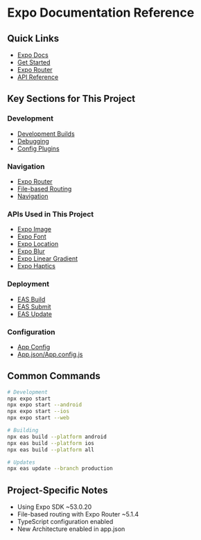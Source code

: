 # Expo Documentation Reference

## Quick Links
- [Expo Docs](https://docs.expo.dev/)
- [Get Started](https://docs.expo.dev/get-started/introduction/)
- [Expo Router](https://docs.expo.dev/router/introduction/)
- [API Reference](https://docs.expo.dev/versions/latest/)

## Key Sections for This Project

### Development
- [Development Builds](https://docs.expo.dev/develop/development-builds/introduction/)
- [Debugging](https://docs.expo.dev/debugging/runtime-issues/)
- [Config Plugins](https://docs.expo.dev/config-plugins/introduction/)

### Navigation
- [Expo Router](https://docs.expo.dev/router/introduction/)
- [File-based Routing](https://docs.expo.dev/router/create-pages/)
- [Navigation](https://docs.expo.dev/router/navigating-pages/)

### APIs Used in This Project
- [Expo Image](https://docs.expo.dev/versions/latest/sdk/image/)
- [Expo Font](https://docs.expo.dev/versions/latest/sdk/font/)
- [Expo Location](https://docs.expo.dev/versions/latest/sdk/location/)
- [Expo Blur](https://docs.expo.dev/versions/latest/sdk/blur/)
- [Expo Linear Gradient](https://docs.expo.dev/versions/latest/sdk/linear-gradient/)
- [Expo Haptics](https://docs.expo.dev/versions/latest/sdk/haptics/)

### Deployment
- [EAS Build](https://docs.expo.dev/build/introduction/)
- [EAS Submit](https://docs.expo.dev/submit/introduction/)
- [EAS Update](https://docs.expo.dev/eas-update/introduction/)

### Configuration
- [App Config](https://docs.expo.dev/workflow/configuration/)
- [App.json/App.config.js](https://docs.expo.dev/versions/latest/config/app/)

## Common Commands
```bash
# Development
npx expo start
npx expo start --android
npx expo start --ios
npx expo start --web

# Building
npx eas build --platform android
npx eas build --platform ios
npx eas build --platform all

# Updates
npx eas update --branch production
```

## Project-Specific Notes
- Using Expo SDK ~53.0.20
- File-based routing with Expo Router ~5.1.4
- TypeScript configuration enabled
- New Architecture enabled in app.json
